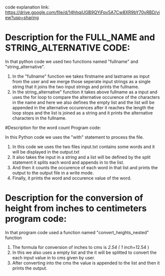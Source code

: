 code explanation link: https://drive.google.com/file/d/14hhqjUGB9QYiFpv5A7Cw8XR9bY70yRBD/view?usp=sharing


# Description for the FULL_NAME and STRING_ALTERNATIVE CODE:


In that python code we used two functions named "fullname" and "string_alternative".
1)  In the "fullname" function we takes firstname and lastname as input from the user and we merge those seperate input strings as a single string that it joins the two input strings and
   prints the fullname.
2) In the string_alternative" function it takes above fullname as a input and uses the for loop to compare the alternative occurence of the characters in the name and here we also defines
   the empty list and the list will be appended in the alternative occurences after it reaches the length the loop stops and the list is joined as a string and it prints the alternative
   characters in the fullname.





#Description for the word count Program code:

In this Python code we uses the "with" statement to process the file.

1) In this code we uses the two files input.txt contains some words and it will be displayed in the output.txt
2) It also takes the input in a string and a list will be defined by the split statement it splits each word and appends in to the list.
3) And then it counts the occurence of each word in that list and prints the output to the output file in a write mode.
4) Finally, it prints the word and occurence value of the word.


# Description for the conversion of height from inches to centimeters program code:



In that program code used a function named "convert_heights_nested" function
1.  The formula for conversion of inches to cms is *2.54 ( 1 inch=1*2.54 )
2.  In this we also uses a empty list and the it will  be splitted to convert the each input value in to cms given by user.
3.  After converting into the cms the value is appended to the list and then it prints the output.

